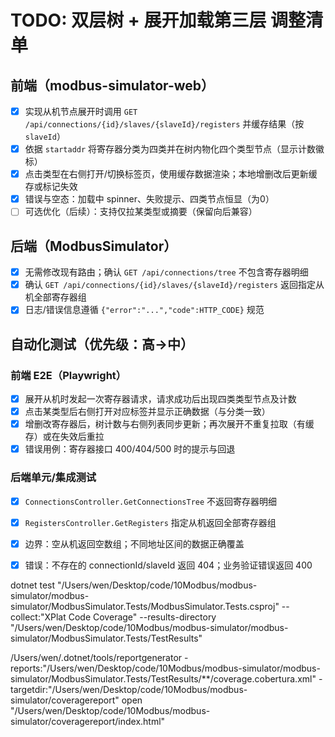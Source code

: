 # TODO: 双层树 + 展开加载第三层 调整清单

## 前端（modbus-simulator-web）
- [x] 实现从机节点展开时调用 `GET /api/connections/{id}/slaves/{slaveId}/registers` 并缓存结果（按 `slaveId`）
- [x] 依据 `startaddr` 将寄存器分类为四类并在树内物化四个类型节点（显示计数徽标）
- [x] 点击类型在右侧打开/切换标签页，使用缓存数据渲染；本地增删改后更新缓存或标记失效
- [x] 错误与空态：加载中 spinner、失败提示、四类节点恒显（为0）
- [ ] 可选优化（后续）：支持仅拉某类型或摘要（保留向后兼容）

## 后端（ModbusSimulator）
- [x] 无需修改现有路由；确认 `GET /api/connections/tree` 不包含寄存器明细
- [x] 确认 `GET /api/connections/{id}/slaves/{slaveId}/registers` 返回指定从机全部寄存器组
- [x] 日志/错误信息遵循 `{"error":"...","code":HTTP_CODE}` 规范

## 自动化测试（优先级：高→中）
### 前端 E2E（Playwright）
- [x] 展开从机时发起一次寄存器请求，请求成功后出现四类类型节点及计数
- [x] 点击某类型后右侧打开对应标签并显示正确数据（与分类一致）
- [x] 增删改寄存器后，树计数与右侧列表同步更新；再次展开不重复拉取（有缓存）或在失效后重拉
- [x] 错误用例：寄存器接口 400/404/500 时的提示与回退

### 后端单元/集成测试
- [x] `ConnectionsController.GetConnectionsTree` 不返回寄存器明细
- [x] `RegistersController.GetRegisters` 指定从机返回全部寄存器组
- [x] 边界：空从机返回空数组；不同地址区间的数据正确覆盖
- [x] 错误：不存在的 connectionId/slaveId 返回 404；业务验证错误返回 400


dotnet test "/Users/wen/Desktop/code/10Modbus/modbus-simulator/modbus-simulator/ModbusSimulator.Tests/ModbusSimulator.Tests.csproj" --collect:"XPlat Code Coverage" --results-directory "/Users/wen/Desktop/code/10Modbus/modbus-simulator/modbus-simulator/ModbusSimulator.Tests/TestResults"



/Users/wen/.dotnet/tools/reportgenerator -reports:"/Users/wen/Desktop/code/10Modbus/modbus-simulator/modbus-simulator/ModbusSimulator.Tests/TestResults/**/coverage.cobertura.xml" -targetdir:"/Users/wen/Desktop/code/10Modbus/modbus-simulator/coveragereport"
open "/Users/wen/Desktop/code/10Modbus/modbus-simulator/coveragereport/index.html"